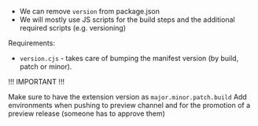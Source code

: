 - We can remove `version` from package.json
- We will mostly use JS scripts for the build steps and the additional required scripts (e.g. versioning)

Requirements:

- `version.cjs` - takes care of bumping the manifest version (by build, patch or minor).

!!! IMPORTANT !!!

Make sure to have the extension version as `major.minor.patch.build`
Add environments when pushing to preview channel and for the promotion of a preview release
(someone has to approve them)

